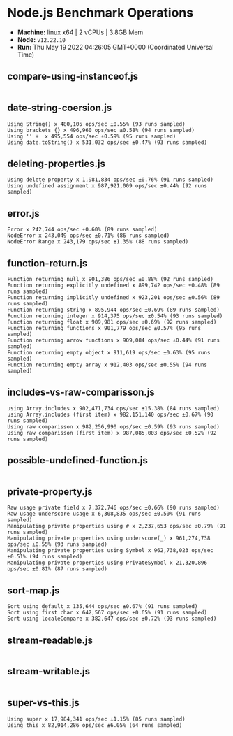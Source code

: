 # Node.js Benchmark Operations

* __Machine:__ linux x64 | 2 vCPUs | 3.8GB Mem
* __Node:__ `v12.22.10`
* __Run:__ Thu May 19 2022 04:26:05 GMT+0000 (Coordinated Universal Time)

## compare-using-instanceof.js
```
```
## date-string-coersion.js
```
Using String() x 480,105 ops/sec ±0.55% (93 runs sampled)
Using brackets {} x 496,960 ops/sec ±0.58% (94 runs sampled)
Using '' +  x 495,554 ops/sec ±0.59% (95 runs sampled)
Using date.toString() x 531,032 ops/sec ±0.47% (93 runs sampled)
```
## deleting-properties.js
```
Using delete property x 1,981,834 ops/sec ±0.76% (91 runs sampled)
Using undefined assignment x 987,921,009 ops/sec ±0.44% (92 runs sampled)
```
## error.js
```
Error x 242,744 ops/sec ±0.60% (89 runs sampled)
NodeError x 243,049 ops/sec ±0.71% (86 runs sampled)
NodeError Range x 243,179 ops/sec ±1.35% (88 runs sampled)
```
## function-return.js
```
Function returning null x 901,386 ops/sec ±0.88% (92 runs sampled)
Function returning explicitly undefined x 899,742 ops/sec ±0.48% (89 runs sampled)
Function returning implicitly undefined x 923,201 ops/sec ±0.56% (89 runs sampled)
Function returning string x 895,944 ops/sec ±0.69% (89 runs sampled)
Function returning integer x 914,375 ops/sec ±0.54% (93 runs sampled)
Function returning float x 909,981 ops/sec ±0.69% (92 runs sampled)
Function returning functions x 901,779 ops/sec ±0.57% (95 runs sampled)
Function returning arrow functions x 909,084 ops/sec ±0.44% (91 runs sampled)
Function returning empty object x 911,619 ops/sec ±0.63% (95 runs sampled)
Function returning empty array x 912,403 ops/sec ±0.55% (94 runs sampled)
```
## includes-vs-raw-comparisson.js
```
using Array.includes x 902,471,734 ops/sec ±15.38% (84 runs sampled)
using Array.includes (first item) x 982,151,140 ops/sec ±0.67% (90 runs sampled)
Using raw comparisson x 982,256,990 ops/sec ±0.59% (93 runs sampled)
Using raw comparisson (first item) x 987,085,003 ops/sec ±0.52% (92 runs sampled)
```
## possible-undefined-function.js
```
```
## private-property.js
```
Raw usage private field x 7,372,746 ops/sec ±0.66% (90 runs sampled)
Raw usage underscore usage x 6,308,835 ops/sec ±0.50% (91 runs sampled)
Manipulating private properties using # x 2,237,653 ops/sec ±0.79% (91 runs sampled)
Manipulating private properties using underscore(_) x 961,274,738 ops/sec ±0.55% (93 runs sampled)
Manipulating private properties using Symbol x 962,738,023 ops/sec ±0.51% (94 runs sampled)
Manipulating private properties using PrivateSymbol x 21,320,896 ops/sec ±0.81% (87 runs sampled)
```
## sort-map.js
```
Sort using default x 135,644 ops/sec ±0.67% (91 runs sampled)
Sort using first char x 642,567 ops/sec ±0.65% (91 runs sampled)
Sort using localeCompare x 382,647 ops/sec ±0.72% (93 runs sampled)
```
## stream-readable.js
```
```
## stream-writable.js
```
```
## super-vs-this.js
```
Using super x 17,984,341 ops/sec ±1.15% (85 runs sampled)
Using this x 82,914,286 ops/sec ±6.05% (64 runs sampled)
```

